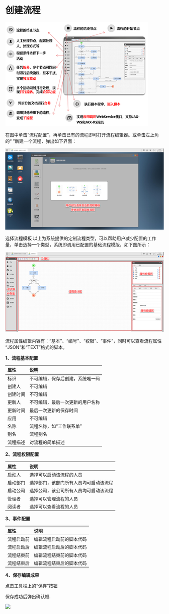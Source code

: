 # 创建流程

![](../../.gitbook/assets/image%20%28126%29.png)

在图中单击“流程配置”，再单击已有的流程即可打开流程编辑器。或单击左上角的“ ”新建一个流程，弹出如下界面：



![](../../.gitbook/assets/image%20%2891%29.png)

选择流程模板 以上为系统提供的定制流程类型，可以帮助用户减少配置的工作量，单击选择一个类型，系统即调用已配置的基础流程模版，如下图所示：

![](../../.gitbook/assets/image%20%2843%29.png)

流程属性编辑内容有：“基本”、“编号”、“权限”、“事件”，同时可以查看流程属性 “JSON”和“TEXT”格式的脚本。

**1、流程基本配置**

| **属性** | **说明** |
| :--- | :--- |
| 标识 | 不可编辑，保存后创建，系统唯一码 |
| 创建人 | 不可编辑 |
| 创建时间 | 不可编辑 |
| 更新人 | 不可编辑，最后一次更新的用户名称 |
| 更新时间 | 最后一次更新的保存时间 |
| 应用 | 不可编辑 |
| 名称 | 流程名称，如“工作联系单” |
| 别名 | 流程别名 |
| 流程描述 | 对流程的简单描述 |

**2、流程权限配置**

| **属性** | **说明** |
| :--- | :--- |
| 启动人 | 选择可以启动该流程的人员 |
| 启动部门 | 选择部门，该部门所有人员均可启动该流程 |
| 启动公司 | 选择公司，该公司所有人员均可启动该流程 |
| 管理者 | 选择可以管理流程的人员 |
| 阅读者 | 选择可以查看流程的人员 |

**3、事件配置**

| **属性** | **说明** |
| :--- | :--- |
| 流程启动前 | 编辑流程启动前的脚本代码 |
| 流程启动后 | 编辑流程启动后的脚本代码 |
| 流程结束前 | 编辑流程结束前的脚本代码 |
| 流程结束后 | 编辑流程结束后的脚本代码 |


  
**4、保存编辑成果**

点击工具栏上的“保存”按钮

保存成功后弹出确认框.

![](file:///C:/Users/zhour/AppData/Local/Temp/msohtmlclip1/01/clip_image004.jpg)

